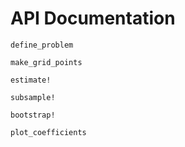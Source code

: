 # API Documentation

```@docs
define_problem
```

```@docs
make_grid_points
```

```@docs
estimate!
```

```@docs
subsample!
```

```@docs
bootstrap!
```

```@docs
plot_coefficients
```